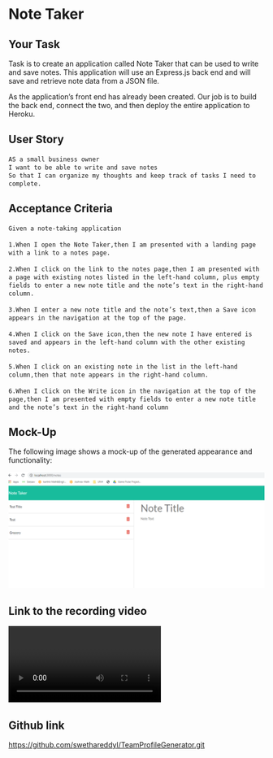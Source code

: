 #  Note Taker

## Your Task

Task is to create an application called Note Taker that can be used to write and save notes. This application will use an Express.js back end and will save and retrieve note data from a JSON file.

As the application’s front end has already been created. Our job is to build the back end, connect the two, and then deploy the entire application to Heroku.

## User Story

```
AS a small business owner
I want to be able to write and save notes
So that I can organize my thoughts and keep track of tasks I need to complete.
```

## Acceptance Criteria

```
Given a note-taking application

1.When I open the Note Taker,then I am presented with a landing page with a link to a notes page.

2.When I click on the link to the notes page,then I am presented with a page with existing notes listed in the left-hand column, plus empty fields to enter a new note title and the note’s text in the right-hand column.

3.When I enter a new note title and the note’s text,then a Save icon appears in the navigation at the top of the page.

4.When I click on the Save icon,then the new note I have entered is saved and appears in the left-hand column with the other existing notes.

5.When I click on an existing note in the list in the left-hand column,then that note appears in the right-hand column.

6.When I click on the Write icon in the navigation at the top of the page,then I am presented with empty fields to enter a new note title and the note’s text in the right-hand column
```

## Mock-Up

The following image shows a mock-up of the generated appearance and functionality:

![Notetaker](./assets/Mockup.PNG)

## Link to the recording video
![Notetaker Recoding](https://github.com/swethareddyl/TeamProfileGenerator/blob/main/assets/TeamProfileGenerator.webm)

## Github link
https://github.com/swethareddyl/TeamProfileGenerator.git
